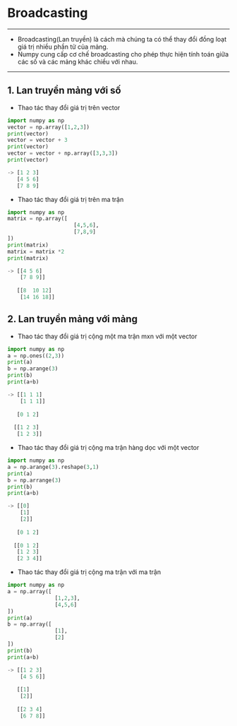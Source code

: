 # Broadcasting 
---
* Broadcasting(Lan truyền) là cách mà chúng ta có thể thay đổi đồng loạt giá trị nhiều phần tử của mảng.
* Numpy cung cấp cơ chế broadcasting cho phép thực hiện tính toán giữa các số và các mảng khác chiều với nhau.
---
## 1. Lan truyền mảng với số 
* Thao tác thay đổi giá trị trên vector
```python
import numpy as np
vector = np.array([1,2,3])
print(vector)
vector = vector + 3
print(vector)
vector = vector + np.array([3,3,3])
print(vector)

-> [1 2 3]
   [4 5 6]
   [7 8 9]
```
* Thao tác thay đổi giá trị trên ma trận 
```python
import numpy as np
matrix = np.array([
                     [4,5,6],
                     [7,8,9]
])
print(matrix)
matrix = matrix *2
print(matrix)

-> [[4 5 6]
    [7 8 9]]
    
   [[8  10 12]
    [14 16 18]]
```    

## 2. Lan truyền mảng với mảng
* Thao tác thay đổi giá trị cộng một ma trận mxn với một vector 
```python
import numpy as np
a = np.ones((2,3))
print(a)
b = np.arange(3)
print(b)
print(a+b)

-> [[1 1 1]
    [1 1 1]]
    
   [0 1 2]
   
  [[1 2 3]
   [1 2 3]]
```
* Thao tác thay đổi giá trị cộng ma trận hàng dọc với một vector
```python
import numpy as np
a = np.arange(3).reshape(3,1)
print(a)
b = np.arrange(3)
print(b)
print(a+b)

-> [[0]
    [1]
    [2]]
    
   [0 1 2]
   
  [[0 1 2]
   [1 2 3]
   [2 3 4]]
```
* Thao tác thay đổi giá trị cộng ma trận với ma trận 
```python 
import numpy as np
a = np.array([
               [1,2,3],
               [4,5,6]
])
print(a)
b = np.array([
               [1],
               [2]
])
print(b)
print(a+b)

-> [[1 2 3]
    [4 5 6]]
    
   [[1]
    [2]]
    
   [[2 3 4]
    [6 7 8]]
```



